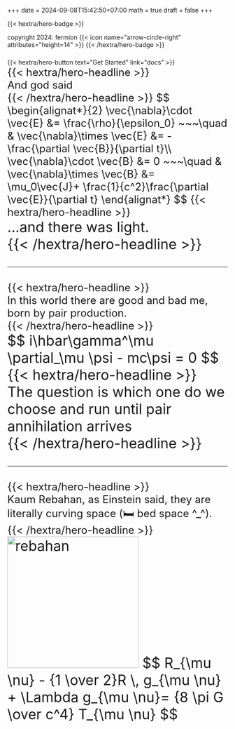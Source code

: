 +++
date = 2024-09-08T15:42:50+07:00
math = true
draft = false
+++


{{< hextra/hero-badge >}}
  <div class="hx-w-2 hx-h-2 hx-rounded-full hx-bg-primary-400"></div>
  <span>copyright 2024: fermion</span>
  {{< icon name="arrow-circle-right" attributes="height=14" >}}
{{< /hextra/hero-badge >}}


<div class="hx-mb-6" style="margin-top: 3ex;">
{{< hextra/hero-button text="Get Started" link="docs" >}}
</div>

<div class="hx-mt-6 hx-mb-6" style="font-size: 1.5rem;">
{{< hextra/hero-headline >}}
<div class="hx-mt-6 hx-mb-6" style="font-size: 1.5rem;">
And god said
<div>
{{< /hextra/hero-headline >}}
$$
\begin{alignat*}{2}
\vec{\nabla}\cdot \vec{E} &= \frac{\rho}{\epsilon_0} ~~~\quad &
\vec{\nabla}\times \vec{E} &= -\frac{\partial \vec{B}}{\partial t}\\
\vec{\nabla}\cdot \vec{B} &= 0 ~~~\quad &
\vec{\nabla}\times \vec{B} &= \mu_0\vec{J}+ \frac{1}{c^2}\frac{\partial \vec{E}}{\partial t}
\end{alignat*}
$$
{{< hextra/hero-headline >}}
<div class="hx-mt-6 hx-mb-6" style="font-size: 2.0rem;">
...and there was light.
<div>
{{< /hextra/hero-headline >}}
</div>

---
<div class="hx-mt-6 hx-mb-6" style="font-size: 1.5rem;">
{{< hextra/hero-headline >}}
<div class="hx-mt-6 hx-mb-6" style="font-size: 1.5rem;">
In this world there are good and bad me, born by pair production.
<div>
{{< /hextra/hero-headline >}}
<div class="hx-mt-6 hx-mb-6" style="font-size: 2.0rem;">
$$
i\hbar\gamma^\mu \partial_\mu \psi - mc\psi = 0
$$
<div>
{{< hextra/hero-headline >}}
<div class="hx-mt-6 hx-mb-6" style="font-size: 2.0rem;">
The question is which one do we choose and run until pair annihilation arrives
<div>
{{< /hextra/hero-headline >}}
</div>

---

<div class="hx-mt-6 hx-mb-6" style="font-size: 1.5rem;">
{{< hextra/hero-headline >}}
<div class="hx-mt-6 hx-mb-6" style="font-size: 1.5rem;">
Kaum Rebahan, as Einstein said, they are literally curving space (🛏️ bed space ^_^).
<div>
{{< /hextra/hero-headline >}}
<div class="hx-mt-6 hx-mb-6" style="font-size: 2.0rem;">
<img src="rebahan.webp" alt="rebahan" width="300" />
$$
R_{\mu \nu} - {1 \over 2}R \, g_{\mu \nu} + \Lambda g_{\mu \nu}= {8 \pi G \over c^4} T_{\mu \nu}
$$
<div>
</div>

